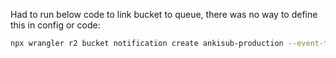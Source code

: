 Had to run below code to link bucket to queue, there was no way to define this in config or code:

```bash
npx wrangler r2 bucket notification create ankisub-production --event-type object-create --queue ankisub-production
```
